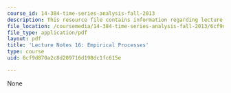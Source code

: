 ```yaml
---
course_id: 14-384-time-series-analysis-fall-2013
description: This resource file contains information regarding lecture 16.
file_location: /coursemedia/14-384-time-series-analysis-fall-2013/6cf9d870a2c8d209716d198dc1fc615e_MIT14_384F13_lec16.pdf
file_type: application/pdf
layout: pdf
title: 'Lecture Notes 16: Empirical Processes'
type: course
uid: 6cf9d870a2c8d209716d198dc1fc615e

---
```

None
